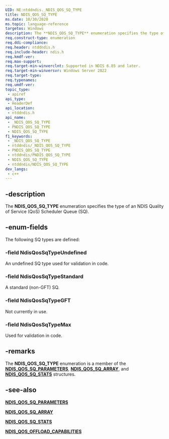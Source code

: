 ```yaml
---
UID: NE:ntddndis._NDIS_QOS_SQ_TYPE
title: NDIS_QOS_SQ_TYPE
ms.date: 10/30/2020
ms.topic: language-reference
targetos: Windows
description: The **NDIS_QOS_SQ_TYPE** enumeration specifies the type of an NDIS Quality of Service (QoS) Scheduler Queue (SQ).
req.construct-type: enumeration
req.ddi-compliance: 
req.header: ntddndis.h
req.include-header: ndis.h
req.kmdf-ver: 
req.max-support: 
req.target-min-winverclnt: Supported in NDIS 6.85 and later.
req.target-min-winversvr: Windows Server 2022
req.target-type: 
req.typenames: 
req.umdf-ver: 
topic_type:
 - apiref
api_type:
 - HeaderDef
api_location:
 - ntddndis.h
api_name:
 - _NDIS_QOS_SQ_TYPE
 - PNDIS_QOS_SQ_TYPE
 - NDIS_QOS_SQ_TYPE
f1_keywords:
 - _NDIS_QOS_SQ_TYPE
 - ntddndis/_NDIS_QOS_SQ_TYPE
 - PNDIS_QOS_SQ_TYPE
 - ntddndis/PNDIS_QOS_SQ_TYPE
 - NDIS_QOS_SQ_TYPE
 - ntddndis/NDIS_QOS_SQ_TYPE
dev_langs:
 - c++
---
```


## -description

The **NDIS_QOS_SQ_TYPE** enumeration specifies the type of an NDIS Quality of Service (QoS) Scheduler Queue (SQ).

## -enum-fields

The following SQ types are defined:

### -field NdisQosSqTypeUndefined

An undefined SQ type used for validation in code.

### -field NdisQosSqTypeStandard

A standard (non-GFT) SQ.

### -field NdisQosSqTypeGFT

Not currently in use.

### -field NdisQosSqTypeMax

Used for validation in code.

## -remarks

The **NDIS_QOS_SQ_TYPE** enumeration is a member of the [**NDIS_QOS_SQ_PARAMETERS**](ns-ntddndis-ndis_qos_sq_parameters.md), [**NDIS_QOS_SQ_ARRAY**](ns-ntddndis-ndis_qos_sq_parameters_enum_array.md), and [**NDIS_QOS_SQ_STATS**](ns-ntddndis-ndis_qos_sq_stats.md) structures.

## -see-also

[**NDIS_QOS_SQ_PARAMETERS**](ns-ntddndis-ndis_qos_sq_parameters.md)

[**NDIS_QOS_SQ_ARRAY**](ns-ntddndis-ndis_qos_sq_parameters_enum_array.md)

[**NDIS_QOS_SQ_STATS**](ns-ntddndis-ndis_qos_sq_stats.md)

[**NDIS_QOS_OFFLOAD_CAPABILITIES**](ns-ntddndis-ndis_qos_offload_capabilities.md)
